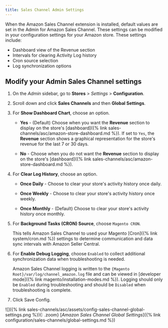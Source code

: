```yaml
---
title: Sales Channel Admin Settings
---
```



When the Amazon Sales Channel extension is installed, default values are set in the Admin for Amazon Sales Channel. These settings can be modified in your configuration settings for your Amazon store. These settings include:

- Dashboard view of the Revenue section
- Intervals for clearing Activity Log history
- Cron source selection
- Log synchronization options

## Modify your Admin Sales Channel settings

1. On the _Admin_ sidebar, go to **Stores** > _Settings_ > **Configuration**.

1. Scroll down and click **Sales Channels** and then **Global Settings**.

1. For **Show Dashboard Chart**, choose an option.

    - **Yes** - (Default) Choose when you want the **Revenue** section to display on the store's [dashboard]({% link sales-channels/asc/amazon-store-dashboard.md %}). If set to `Yes`, the **Revenue** section shows a graphical representation for the store's revenue for the last 7 or 30 days.

    - **No** - Choose when you do not want the **Revenue** section to display on the store's [dashboard]({% link sales-channels/asc/amazon-store-dashboard.md %}).

1. For **Clear Log History**, choose an option.

    - **Once Daily** - Choose to clear your store's activity history once daily.

    - **Once Weekly** - Choose to clear your store's activity history once weekly.

    - **Once Monthly** - (Default) Choose to clear your store's activity history once monthly.

1. For **Background Tasks (CRON) Source**, choose `Magento CRON`.

   This tells Amazon Sales Channel to used your Magento [Cron]({% link system/cron.md %}) settings to determine communication and data sync intervals with Amazon Seller Central.

1. For **Enable Debug Logging**, choose `Enabled` to collect additional synchronization data when troubleshooting is needed.

   Amazon Sales Channel logging is written to the `{Magento Root}/var/log/channel_amazon.log` file and can be viewed in [developer mode]({% link magento/installation-modes.md %}). Logging should only be `Enabled` during troubleshooting and should be `Disabled` when troubleshooting is complete.

1. Click <span class="btn">Save Config</span>.

![]({% link sales-channels/asc/assets/config-sales-channel-global-settings.png %}){: .zoom}
[_Amazon Sales Channel Global Settings_]({% link configuration/sales-channels/global-settings.md %})
